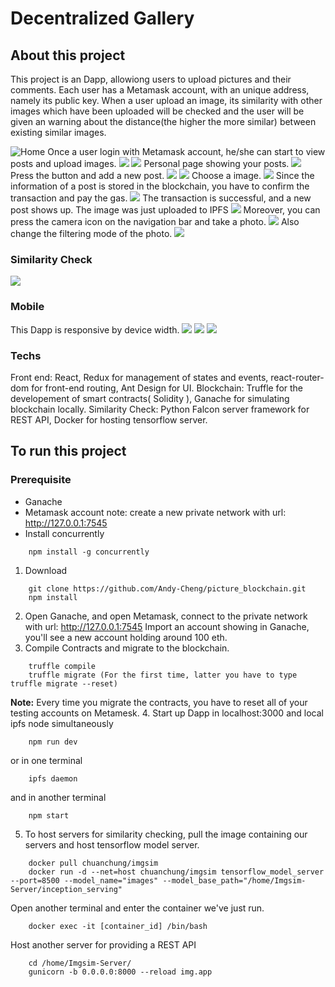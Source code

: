 # Decentralized Gallery
## About this project
This project is an Dapp, allowiong users to upload pictures and their comments. Each user has a Metamask account, with an unique address, namely its public key. When a user upload an image, its similarity with other images which have been uploaded will be checked and the user will be given an warning about the distance(the higher the more similar) between existing similar images.

![](./pics/home1.png "Home")
Once a user login with Metamask account, he/she can start to view posts and upload images.
![](./pics/home2.png)
![](./pics/content.png)
Personal page showing your posts.
![](./pics/upload1.png)
Press the button and add a new post.
![](./pics/upload2.png)
![](./pics/upload3.png)
Choose a image.
![](./pics/upload4.png)
Since the information of a post is stored in the blockchain, you have to confirm the transaction and pay the gas.
![](./pics/upload5.png)
The transaction is successful, and a new post shows up. The image was just uploaded to IPFS
![](./pics/upload6.png)
Moreover, you can press the camera icon on the navigation bar and take a photo.
![](./pics/camera1.png)
Also change the filtering mode of the photo.
![](./pics/camera2.png)

### Similarity Check
![](./pics/similarity.png)

### Mobile
This Dapp is responsive by device width.
![](./pics/mobile1.png)
![](./pics/mobile2.png)
![](./pics/mobile3.png)

### Techs
Front end: React, Redux for management of states and events, react-router-dom for front-end routing, Ant Design for UI.
Blockchain: Truffle for the developement of smart contracts( Solidity ), Ganache for simulating blockchain locally.
Similarity Check: Python Falcon server framework for REST API, Docker for hosting tensorflow server.

## To run this project
### Prerequisite
- Ganache
- Metamask account
note: create a new private network with url: http://127.0.0.1:7545
- Install concurrently 
```
    npm install -g concurrently 
```

1. Download
```
    git clone https://github.com/Andy-Cheng/picture_blockchain.git
    npm install
```
2. Open Ganache, and open Metamask, connect to the private network with url: http://127.0.0.1:7545 Import an account showing in Ganache, you'll see a new account holding around 100 eth.
3. Compile Contracts and migrate to the blockchain.
``` 
    truffle compile 
    truffle migrate (For the first time, latter you have to type truffle migrate --reset)
```
**Note:** Every time you migrate the contracts, you have to reset all of your testing accounts on Metamesk.
4. Start up Dapp in localhost:3000 and local ipfs node simultaneously
```
    npm run dev 
```
or in one terminal
```
    ipfs daemon
```
and in another terminal
```
    npm start
```
5. To host servers for similarity checking, pull the image containing our servers and host tensorflow model server.
```
    docker pull chuanchung/imgsim
    docker run -d --net=host chuanchung/imgsim tensorflow_model_server --port=8500 --model_name="images" --model_base_path="/home/Imgsim-Server/inception_serving" 
```
Open another terminal and enter the container we've just run.
```
    docker exec -it [container_id] /bin/bash
``` 
Host another server for providing a REST API
```
    cd /home/Imgsim-Server/
    gunicorn -b 0.0.0.0:8000 --reload img.app
```
